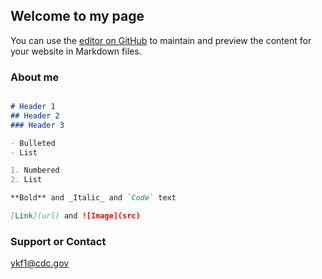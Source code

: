 ## Welcome to my page

You can use the [editor on GitHub](https://github.com/StevenRussell/steven.github.io/edit/master/index.md) to maintain and preview the content for your website in Markdown files.

### About me

```markdown

# Header 1
## Header 2
### Header 3

- Bulleted
- List

1. Numbered
2. List

**Bold** and _Italic_ and `Code` text

[Link](url) and ![Image](src)
```

### Support or Contact

ykf1@cdc.gov


